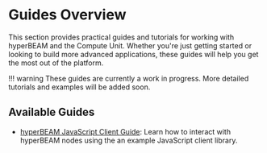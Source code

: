 # Guides Overview

This section provides practical guides and tutorials for working with hyperBEAM and the Compute Unit. Whether you're just getting started or looking to build more advanced applications, these guides will help you get the most out of the platform.

!!! warning
    These guides are currently a work in progress. More detailed tutorials and examples will be added soon.

## Available Guides

- [hyperBEAM JavaScript Client Guide](js-client-guide.md): Learn how to interact with hyperBEAM nodes using the an example JavaScript client library.

